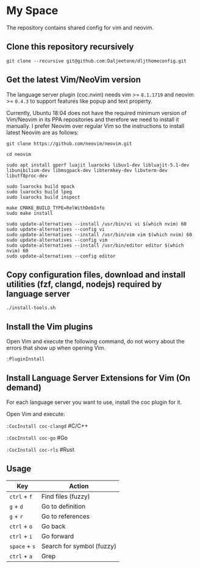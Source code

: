 # My Space

The repository contains shared config for vim and neovim.

## Clone this repository recursively

```
git clone --recursive git@github.com:Daljeetone/dljthomeconfig.git
```

## Get the latest Vim/NeoVim version

The language server plugin (coc.nvim) needs vim >= `8.1.1719` and neovim >= `0.4.3` to support features like popup and text property.

Currently, Ubuntu 18:04 does not have the required minimum version of Vim/Neovim in its PPA repositories and therefore we need to install it manually. I prefer Neovim over regular Vim so the instructions to install latest Neovim are as follows:

```
git clone https://github.com/neovim/neovim.git

cd neovim

sudo apt install gperf luajit luarocks libuv1-dev libluajit-5.1-dev libunibilium-dev libmsgpack-dev libtermkey-dev libvterm-dev libutf8proc-dev

sudo luarocks build mpack
sudo luarocks build lpeg
sudo luarocks build inspect

make CMAKE_BUILD_TYPE=RelWithDebInfo
sudo make install

sudo update-alternatives --install /usr/bin/vi vi $(which nvim) 60
sudo update-alternatives --config vi
sudo update-alternatives --install /usr/bin/vim vim $(which nvim) 60
sudo update-alternatives --config vim
sudo update-alternatives --install /usr/bin/editor editor $(which nvim) 60
sudo update-alternatives --config editor
```

## Copy configuration files, download and install utilities (fzf, clangd, nodejs) required by language server

```
./install-tools.sh
```

## Install the Vim plugins

Open Vim and execute the following command, do not worry about the errors that show up when opening Vim.
```
:PluginInstall
```

## Install Language Server Extensions for Vim (On demand)

For each language server you want to use, install the coc plugin for it.

Open Vim and execute:

`:CocInstall coc-clangd`   #C/C++

`:CocInstall coc-go`       #Go

`:CocInstall coc-rls`      #Rust

## Usage

| Key | Action |
| ---------- | ---------- |
| `ctrl` + `f` | Find files (fuzzy) |
| `g` + `d` | Go to definition |
| `g` + `r` | Go to references |
| `ctrl` + `o` | Go back |
| `ctrl` + `i` | Go forward |
| `space` + `s` | Search for symbol (fuzzy) |
| `ctrl` + `a` | Grep |

